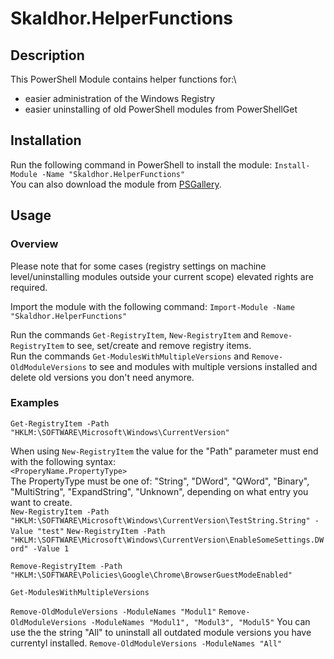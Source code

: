 # Skaldhor.HelperFunctions

## Description
This PowerShell Module contains helper functions for:\
- easier administration of the Windows Registry
- easier uninstalling of old PowerShell modules from PowerShellGet

## Installation
Run the following command in PowerShell to install the module: `Install-Module -Name "Skaldhor.HelperFunctions"`\
You can also download the module from [PSGallery](https://www.powershellgallery.com/packages/Skaldhor.HelperFunctions).

## Usage
### Overview
Please note that for some cases (registry settings on machine level/uninstalling modules outside your current scope) elevated rights are required.

Import the module with the following command:
`Import-Module -Name "Skaldhor.HelperFunctions"`

Run the commands `Get-RegistryItem`, `New-RegistryItem` and `Remove-RegistryItem` to see, set/create and remove registry items.\
Run the commands `Get-ModulesWithMultipleVersions` and `Remove-OldModuleVersions` to see and modules with multiple versions installed and delete old versions you don't need anymore.

### Examples
`Get-RegistryItem -Path "HKLM:\SOFTWARE\Microsoft\Windows\CurrentVersion"`

When using `New-RegistryItem` the value for the "Path" parameter must end with the following syntax:\
`<ProperyName.PropertyType>`\
The PropertyType must be one of: "String", "DWord", "QWord", "Binary", "MultiString", "ExpandString", "Unknown", depending on what entry you want to create.\
`New-RegistryItem -Path "HKLM:\SOFTWARE\Microsoft\Windows\CurrentVersion\TestString.String" -Value "test"`
`New-RegistryItem -Path "HKLM:\SOFTWARE\Microsoft\Windows\CurrentVersion\EnableSomeSettings.DWord" -Value 1`

`Remove-RegistryItem -Path "HKLM:\SOFTWARE\Policies\Google\Chrome\BrowserGuestModeEnabled"`

`Get-ModulesWithMultipleVersions`

`Remove-OldModuleVersions -ModuleNames "Modul1"`
`Remove-OldModuleVersions -ModuleNames "Modul1", "Modul3", "Modul5"`
You can use the the string "All" to uninstall all outdated module versions you have currentyl installed.
`Remove-OldModuleVersions -ModuleNames "All"`
